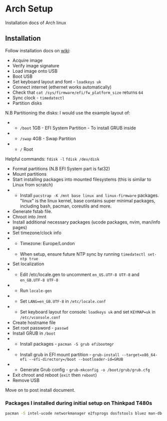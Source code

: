 # Arch Setup

Installation docs of Arch linux

## Installation

Follow installation docs on [wiki](https://wiki.archlinux.org/title/Installation_guide#):

- Acquire image
- Verify image signature
- Load image onto USB
- Boot USB
- Set keyboard layout and font - `loadkeys uk`
- Connect internet (ethernet works automatically)
- Check that `cat /sys/firmware/efi/fw_platform_size` returns `64`
- Sync clock - `timedatectl`
- Partition disks

N.B Partitioning the disks:
I would use the example layout of:

- - `/boot` 1GB - EFI System Partition - To install GRUB inside
- - `/swap` 4GB - Swap Partition
- - `/` Root

Helpful commands: `fdisk -l` `fdisk /dev/disk`

- Format partitions (N.B EFI System part is fat32)
- Mount partitions
- Start installing packages into mounted filesystems (this is similar to Linux from scratch)
- - Install `pacstrap -K /mnt base linux and linux-firmware` packages. "linux" is the linux kernel, base contains super minimal packages, including bash, pacman, coreutils and more.
- Generate fstab file.
- Chroot into /mnt
- Install additional necessary packages (ucode packages, nvim, man/info pages)
- Set timezone/clock info
- - Timezone: Europe/London
- - When setup, ensure future NTP sync by running `timedatectl set-ntp true`
- Set localization
- - Edit /etc/locale.gen to uncomment `en_US.UTF-8 UTF-8` and `en_GB.UTF-8 UTF-8`
- - Run `locale-gen`
- - Set `LANG=en_GB.UTF-8` in `/etc/locale.conf`
- - Set keyboard layout for console: `loadkeys uk` and set `KEYMAP=uk` in `/etc/vconsole.conf`
- Create hostname file
- Set root password - `passwd`
- Install GRUB in `/boot`
- - Install packages - `pacman -S grub efibootmgr`
- - Install grub in EFI mount partition - `grub-install --target=x86_64-efi --efi-directory=/boot --bootloader-id=GRUB`
- - Generate Grub config - `grub-mkconfig -o /boot/grub/grub.cfg`
- Exit chroot and reboot (`exit` then `reboot`)
- Remove USB

Move on to post install document.

### Packages I installed during initial setup on Thinkpad T480s

``` bash
pacman -S intel-ucode networkmanager e2fsprogs dosfstools bluez man-db texinfo man-pages vim neovim sudo
````
